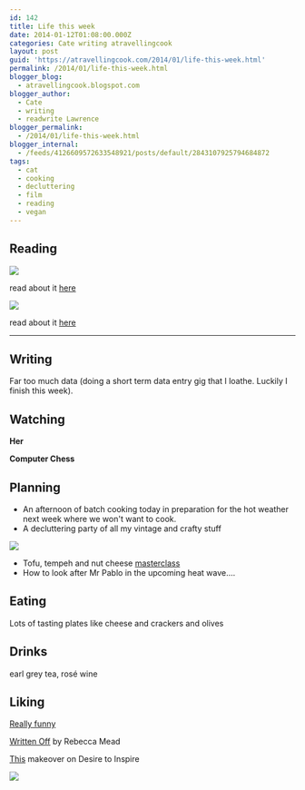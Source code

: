 ```yaml
---
id: 142
title: Life this week
date: 2014-01-12T01:08:00.000Z
categories: Cate writing atravellingcook
layout: post
guid: 'https://atravellingcook.com/2014/01/life-this-week.html'
permalink: /2014/01/life-this-week.html
blogger_blog:
  - atravellingcook.blogspot.com
blogger_author:
  - Cate
  - writing
  - readwrite Lawrence
blogger_permalink:
  - /2014/01/life-this-week.html
blogger_internal:
  - /feeds/4126609572633548921/posts/default/2843107925794684872
tags:
  - cat
  - cooking
  - decluttering
  - film
  - reading
  - vegan
---
```


## Reading

![](../images//images/atc-migrate/2014/01/1815673.jpg)

read about it [here](https://www.goodreads.com/book/show/1815673.Hello_Missus)

[![](https://3.bp.blogspot.com/-5tccWpDO-dY/UtHaSPyUhhI/AAAAAAAAH6Y/73wCl7lIqqg/s1600/14755.jpg)](https://3.bp.blogspot.com/-5tccWpDO-dY/UtHaSPyUhhI/AAAAAAAAH6Y/73wCl7lIqqg/s1600/14755.jpg)

read about it [here](https://www.goodreads.com/book/show/1815673.Hello_Missus)

* * *

## Writing

Far too much data (doing a short term data entry gig that I loathe. Luckily I finish this week).

## Watching

**Her**

**Computer Chess**

## Planning

-   An afternoon of batch cooking today in preparation for the hot weather next week where we won't want to cook.
-   A decluttering party of all my vintage and crafty stuff

[![](https://1.bp.blogspot.com/-8wew0mv-LSw/UtHcRwePLnI/AAAAAAAAH6k/Qf0-lelXF7s/s1600/tumblr_m4n7957Pc31qmuhoh.jpg)](https://1.bp.blogspot.com/-8wew0mv-LSw/UtHcRwePLnI/AAAAAAAAH6k/Qf0-lelXF7s/s1600/tumblr_m4n7957Pc31qmuhoh.jpg)

-   Tofu, tempeh and nut cheese [masterclass](https://greenrenters.org/civicrm/event/info?id=438&reset=1)
-   How to look after Mr Pablo in the upcoming heat wave....

## Eating

Lots of tasting plates like cheese and crackers and olives

## Drinks

earl grey tea, rosé wine

## Liking

[Really funny](https://rookiemag.com/2014/01/real-funny/)

[Written Off](https://www.newyorker.com/reporting/2014/01/13/140113fa_fact_mead?currentPage=all) by Rebecca Mead

[This](https://www.desiretoinspire.net/blog/2014/1/9/a-dump-turned-jewel.html) makeover on Desire to Inspire

[![](https://4.bp.blogspot.com/-Xxq3KWMN0RU/UtHfDKdXRDI/AAAAAAAAH6w/Oyl2g_FMb38/s1600/DSC_0292pantryroom.jpg)](https://4.bp.blogspot.com/-Xxq3KWMN0RU/UtHfDKdXRDI/AAAAAAAAH6w/Oyl2g_FMb38/s1600/DSC_0292pantryroom.jpg)
